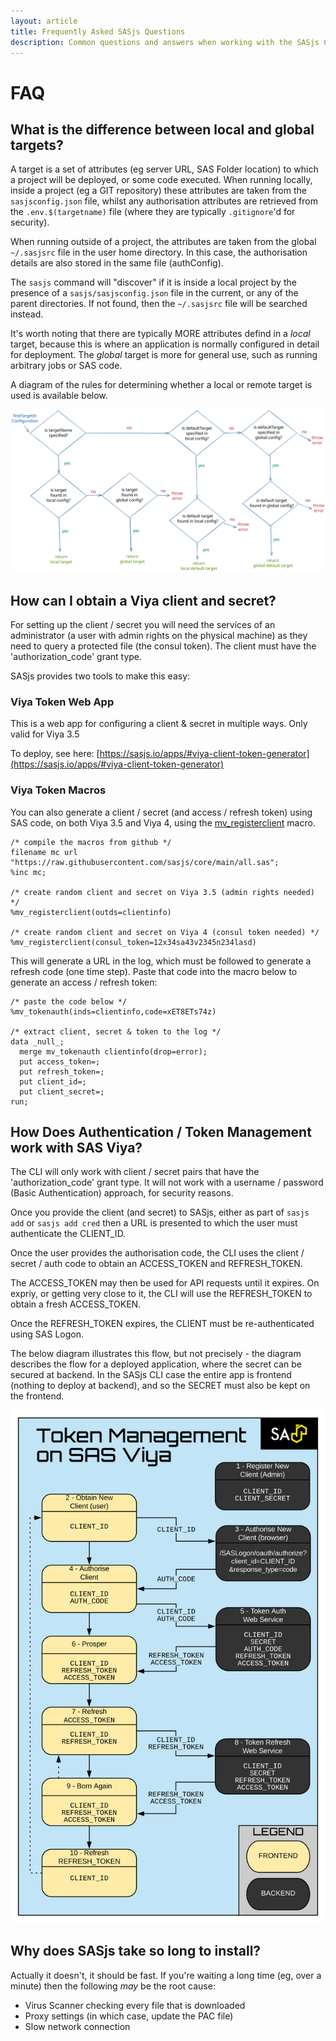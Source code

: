 ```yaml
---
layout: article
title: Frequently Asked SASjs Questions
description: Common questions and answers when working with the SASjs Command Line Interface
---
```


# FAQ

## What is the difference between local and global targets?

A target is a set of attributes (eg server URL, SAS Folder location) to which a project will be deployed, or some code executed. When running locally, inside a project (eg a GIT repository) these attributes are taken from the `sasjsconfig.json` file, whilst any authorisation attributes are retrieved from the `.env.$(targetname)` file (where they are typically `.gitignore`'d for security).

When running outside of a project, the attributes are taken from the global `~/.sasjsrc` file in the user home directory. In this case, the authorisation details are also stored in the same file (authConfig).

The `sasjs` command will "discover" if it is inside a local project by the presence of a `sasjs/sasjsconfig.json` file in the current, or any of the parent directories. If not found, then the `~/.sasjsrc` file will be searched instead.

It's worth noting that there are typically MORE attributes defind in a _local_ target, because this is where an application is normally configured in detail for deployment. The _global_ target is more for general use, such as running arbitrary jobs or SAS code.

A diagram of the rules for determining whether a local or remote target is used is available below.

<!-- source: https://excalidraw.com/#room=0e0163e79c486da603dd,OrjYfbOmt6OTc64ND7Qf6Q -->

![SAS target](/img/targetBehaviour.svg)

## How can I obtain a Viya client and secret?

For setting up the client / secret you will need the services of an administrator (a user with admin rights on the physical machine) as they need to query a protected file (the consul token). The client must have the 'authorization_code' grant type.

SASjs provides two tools to make this easy:

### Viya Token Web App

This is a web app for configuring a client & secret in multiple ways.  Only valid for Viya 3.5

To deploy, see here: [https://sasjs.io/apps/#viya-client-token-generator](https://sasjs.io/apps/#viya-client-token-generator)

### Viya Token Macros

You can also generate a client / secret (and access / refresh token) using SAS code, on both Viya 3.5 and Viya 4, using the [mv_registerclient](https://core.sasjs.io/mv__registerclient_8sas.html) macro.

```sas
/* compile the macros from github */
filename mc url "https://raw.githubusercontent.com/sasjs/core/main/all.sas";
%inc mc;

/* create random client and secret on Viya 3.5 (admin rights needed) */
%mv_registerclient(outds=clientinfo)

/* create random client and secret on Viya 4 (consul token needed) */
%mv_registerclient(consul_token=12x34sa43v2345n234lasd)
```

This will generate a URL in the log, which must be followed to generate a refresh code (one time step). Paste that code into the macro below to generate an access / refresh token:

```
/* paste the code below */
%mv_tokenauth(inds=clientinfo,code=xET8ETs74z)

/* extract client, secret & token to the log */
data _null_;
  merge mv_tokenauth clientinfo(drop=error);
  put access_token=;
  put refresh_token=;
  put client_id=;
  put client_secret=;
run;

```

## How Does Authentication / Token Management work with SAS Viya?

The CLI will only work with client / secret pairs that have the 'authorization_code' grant type. It will not work with a username / password (Basic Authentication) approach, for security reasons.

Once you provide the client (and secret) to SASjs, either as part of `sasjs add` or `sasjs add cred` then a URL is presented to which the user must authenticate the CLIENT_ID.

Once the user provides the authorisation code, the CLI uses the client / secret / auth code to obtain an ACCESS_TOKEN and REFRESH_TOKEN.

The ACCESS_TOKEN may then be used for API requests until it expires. On expriy, or getting very close to it, the CLI will use the REFRESH_TOKEN to obtain a fresh ACCESS_TOKEN.

Once the REFRESH_TOKEN expires, the CLIENT must be re-authenticated using SAS Logon.

The below diagram illustrates this flow, but not precisely - the diagram describes the flow for a deployed application, where the secret can be secured at backend.  In the SASjs CLI case the entire app is frontend (nothing to deploy at backend), and so the SECRET must also be kept on the frontend.

<!-- source: https://lucid.app/lucidchart/e5ff1d2a-9d6a-4ae5-a990-a2a036d792f3/edit?page=O3h49Ot7ObFc# -->

![SAS token authentication](/img/tokenmanagementsasviya.svg)

## Why does SASjs take so long to install?

Actually it doesn't, it should be fast.  If you're waiting a long time (eg, over a minute) then the following _may_ be the root cause:

* Virus Scanner checking every file that is downloaded
* Proxy settings (in which case, update the PAC file)
* Slow network connection
